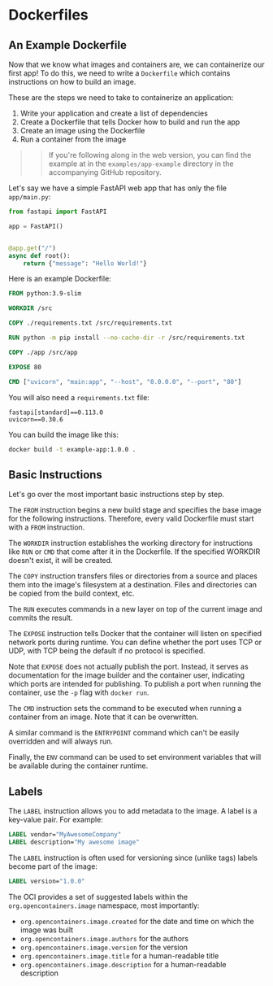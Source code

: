 # Dockerfiles

## An Example Dockerfile

Now that we know what images and containers are, we can containerize our first app!
To do this, we need to write a `Dockerfile` which contains instructions on how to build an image.

These are the steps we need to take to containerize an application:

1. Write your application and create a list of dependencies
2. Create a Dockerfile that tells Docker how to build and run the app
3. Create an image using the Dockerfile
4. Run a container from the image

> > If you're following along in the web version, you can find the example at in the `examples/app-example` directory in the accompanying GitHub repository.

Let's say we have a simple FastAPI web app that has only the file `app/main.py`:

```python
from fastapi import FastAPI

app = FastAPI()


@app.get("/")
async def root():
    return {"message": "Hello World!"}
```

Here is an example Dockerfile:

```dockerfile
FROM python:3.9-slim

WORKDIR /src

COPY ./requirements.txt /src/requirements.txt

RUN python -m pip install --no-cache-dir -r /src/requirements.txt

COPY ./app /src/app

EXPOSE 80

CMD ["uvicorn", "main:app", "--host", "0.0.0.0", "--port", "80"]
```

You will also need a `requirements.txt` file:

```
fastapi[standard]==0.113.0
uvicorn==0.30.6
```

You can build the image like this:

```sh
docker build -t example-app:1.0.0 .
```

## Basic Instructions

Let's go over the most important basic instructions step by step.

The `FROM` instruction begins a new build stage and specifies the base image for the following instructions.
Therefore, every valid Dockerfile must start with a `FROM` instruction.

The `WORKDIR` instruction establishes the working directory for instructions like `RUN` or `CMD` that come after it in the Dockerfile.
If the specified WORKDIR doesn't exist, it will be created.

The `COPY` instruction transfers files or directories from a source and places them into the image's filesystem at a destination.
Files and directories can be copied from the build context, etc.

The `RUN` executes commands in a new layer on top of the current image and commits the result.

The `EXPOSE` instruction tells Docker that the container will listen on specified network ports during runtime.
You can define whether the port uses TCP or UDP, with TCP being the default if no protocol is specified.

Note that `EXPOSE` does not actually publish the port.
Instead, it serves as documentation for the image builder and the container user, indicating which ports are intended for publishing.
To publish a port when running the container, use the `-p` flag with `docker run`.

The `CMD` instruction sets the command to be executed when running a container from an image.
Note that it can be overwritten.

A similar command is the `ENTRYPOINT` command which can't be easily overridden and will always run.

Finally, the `ENV` command can be used to set environment variables that will be available during the container runtime.

## Labels

The `LABEL` instruction allows you to add metadata to the image.
A label is a key-value pair.
For example:

```Dockerfile
LABEL vendor="MyAwesomeCompany"
LABEL description="My awesome image"
```

The `LABEL` instruction is often used for versioning since (unlike tags) labels become part of the image:

```Dockerfile
LABEL version="1.0.0"
```

The OCI provides a set of suggested labels within the `org.opencontainers.image` namespace, most importantly:

- `org.opencontainers.image.created` for the date and time on which the image was built
- `org.opencontainers.image.authors` for the authors
- `org.opencontainers.image.version` for the version
- `org.opencontainers.image.title` for a human-readable title
- `org.opencontainers.image.description` for a human-readable description
